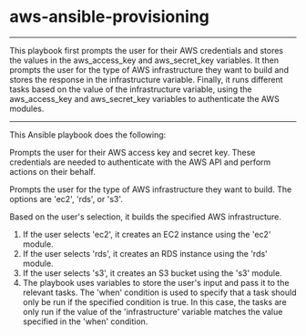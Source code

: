 # aws-ansible-provisioning


---
This playbook first prompts the user for their AWS credentials and stores the values in the aws_access_key and aws_secret_key variables. It then prompts the user for the type of AWS infrastructure they want to build and stores the response in the infrastructure variable. Finally, it runs different tasks based on the value of the infrastructure variable, using the aws_access_key and aws_secret_key variables to authenticate the AWS modules.

---

This Ansible playbook does the following:

Prompts the user for their AWS access key and secret key. These credentials are needed to authenticate with the AWS API and perform actions on their behalf.

Prompts the user for the type of AWS infrastructure they want to build. The options are 'ec2', 'rds', or 's3'.

Based on the user's selection, it builds the specified AWS infrastructure.

1. If the user selects 'ec2', it creates an EC2 instance using the 'ec2' module.
2. If the user selects 'rds', it creates an RDS instance using the 'rds' module.
3. If the user selects 's3', it creates an S3 bucket using the 's3' module.
4. The playbook uses variables to store the user's input and pass it to the relevant tasks. The 'when' condition is used to specify that a task should only be run if the specified condition is true. In this case, the tasks are only run if the value of the 'infrastructure' variable matches the value specified in the 'when' condition.
